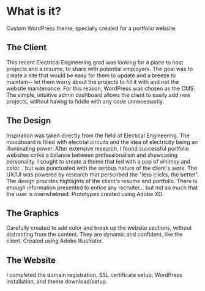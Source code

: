 # What is it?
Custom WordPress theme, specially created for a portfolio website.

## The Client
This recent Electrical Engineering grad was looking for a place to host projects and a resume, to share with potential employers. 
The goal was to create a site that would be easy for them to update and a breeze to maintain-- let them worry about the projects to fill it with and not the website maintenance. For this reason, WordPress was chosen as the CMS. The simple, intuitive admin dashboard allows the client to easily add new projects, without having to fiddle with any code unnecessarily. 

## The Design
Inspiration was taken directly from the field of Electical Engineering. The moodboard is filled with electrial circuits and the idea of electricity being an illuminating power. After extensive research, I found successful portfolio websites strike a balance between professionalism and showcasing personality. I sought to create a theme that led with a pop of whimsy and color... but was punctuated with the serious nature of the client's work. 
The UX/UI was powered by research that perscribed the "less clicks, the better". The design provides highlights of the client's resume and portfolio. There is enough information presented to entice any recruiter... but not so much that the user is overwhelmed. Prototypes created using Adobe XD. 

## The Graphics
Carefully created to add color and break up the website sections, without distracting from the content. They are dynamic and confident, like the client. Created using Adobe Illustrator. 

## The Website
I completed the domain registration, SSL certificate setup, WordPress installation, and theme download/setup. 
